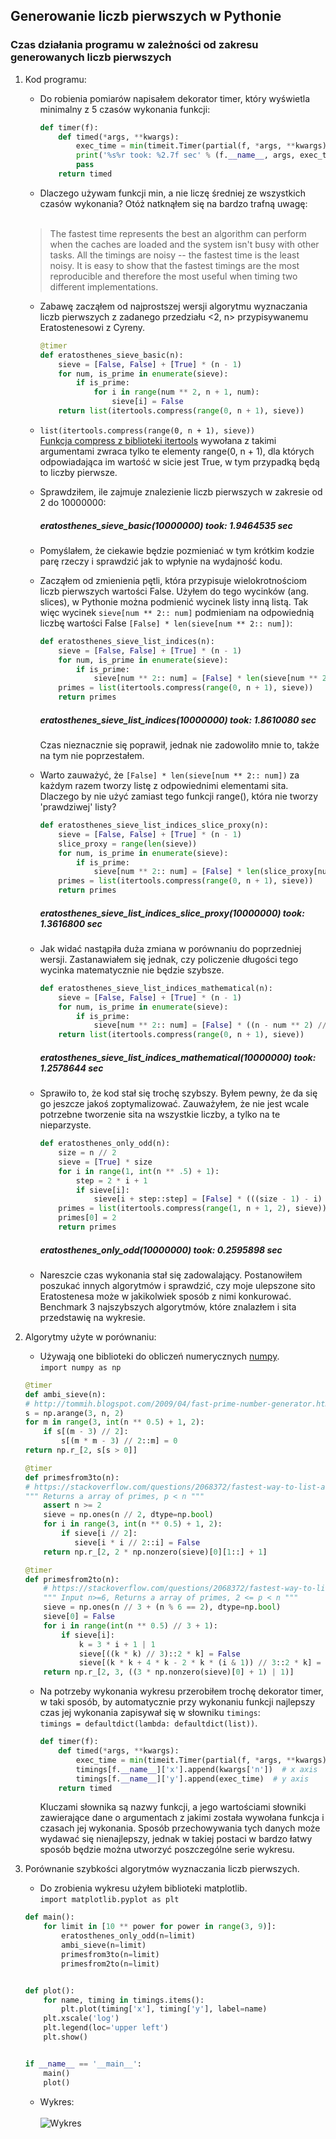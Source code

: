 ## Generowanie liczb pierwszych w Pythonie
### Czas działania programu w zależności od zakresu generowanych liczb pierwszych

1. Kod programu:
	* Do robienia pomiarów napisałem dekorator timer, który wyświetla minimalny z 5 czasów wykonania funkcji:
        ```python
        def timer(f):
            def timed(*args, **kwargs):
                exec_time = min(timeit.Timer(partial(f, *args, **kwargs)).repeat(repeat=5, number=1))
                print('%s%r took: %2.7f sec' % (f.__name__, args, exec_time))
                pass
            return timed
        ```
	* Dlaczego używam funkcji min, a nie liczę średniej ze wszystkich czasów wykonania? Otóż natknąłem się na bardzo trafną uwagę:
	<br/><br/>
	> The fastest time represents the best an algorithm can perform when the caches are loaded and the system isn't busy with other tasks. All the timings are noisy -- the fastest time is the least noisy. It is easy to show that the fastest timings are the most reproducible and therefore the most useful when timing two different implementations.
	
    * Zabawę zacząłem od najprostszej wersji algorytmu wyznaczania liczb pierwszych z zadanego przedziału <2, n> przypisywanemu Eratostenesowi z Cyreny.
        ```python
        @timer
        def eratosthenes_sieve_basic(n):
            sieve = [False, False] + [True] * (n - 1)
            for num, is_prime in enumerate(sieve):
                if is_prime:
                    for i in range(num ** 2, n + 1, num):
                        sieve[i] = False
            return list(itertools.compress(range(0, n + 1), sieve))
        ```
        
	* `list(itertools.compress(range(0, n + 1), sieve))`  
	[Funkcja compress z biblioteki itertools](https://docs.python.org/3/library/itertools.html#itertools.compress) wywołana z takimi argumentami zwraca tylko te elementy range(0, n + 1), dla których odpowiadająca im wartość w sicie jest True, w tym przypadką będą to liczby pierwsze.
    * Sprawdziłem, ile zajmuje znalezienie liczb pierwszych w zakresie od 2 do 10000000:  
    	##### eratosthenes_sieve_basic(10000000) took: 1.9464535 sec
    * Pomyślałem, że ciekawie będzie pozmieniać w tym krótkim kodzie parę rzeczy i sprawdzić jak to wpłynie na wydajność kodu.
	* Zacząłem od zmienienia pętli, która przypisuje wielokrotnościom liczb pierwszych wartości False. Użyłem do tego wycinków (ang. slices), w Pythonie można podmienić wycinek listy inną listą. Tak więc wycinek `sieve[num ** 2:: num]` podmieniam na odpowiednią liczbę wartości False `[False] * len(sieve[num ** 2:: num])`:
	    ```python
        def eratosthenes_sieve_list_indices(n):
            sieve = [False, False] + [True] * (n - 1)
            for num, is_prime in enumerate(sieve):
                if is_prime:
                    sieve[num ** 2:: num] = [False] * len(sieve[num ** 2:: num])
            primes = list(itertools.compress(range(0, n + 1), sieve))
            return primes
        ```
		##### eratosthenes_sieve_list_indices(10000000) took: 1.8610080 sec  
        Czas nieznacznie się poprawił, jednak nie zadowoliło mnie to, także na tym nie poprzestałem.
    * Warto zauważyć, że `[False] * len(sieve[num ** 2:: num])` za każdym razem tworzy listę z odpowiednimi elementami sita. Dlaczego by nie użyć zamiast tego funkcji range(), która nie tworzy 'prawdziwej' listy?
    	```python
        def eratosthenes_sieve_list_indices_slice_proxy(n):
            sieve = [False, False] + [True] * (n - 1)
            slice_proxy = range(len(sieve))
            for num, is_prime in enumerate(sieve):
                if is_prime:
                    sieve[num ** 2:: num] = [False] * len(slice_proxy[num ** 2:: num])
            primes = list(itertools.compress(range(0, n + 1), sieve))
            return primes
        ```
		##### eratosthenes_sieve_list_indices_slice_proxy(10000000) took: 1.3616800 sec  
	* Jak widać nastąpiła duża zmiana w porównaniu do poprzedniej wersji. Zastanawiałem się jednak, czy policzenie długości tego wycinka matematycznie nie będzie szybsze.
		```python
        def eratosthenes_sieve_list_indices_mathematical(n):
            sieve = [False, False] + [True] * (n - 1)
            for num, is_prime in enumerate(sieve):
                if is_prime:
                    sieve[num ** 2:: num] = [False] * ((n - num ** 2) // num + 1)
            return list(itertools.compress(range(0, n + 1), sieve))
        ```
        ##### eratosthenes_sieve_list_indices_mathematical(10000000) took: 1.2578644 sec
	* Sprawiło to, że kod stał się trochę szybszy. Byłem pewny, że da się go jeszcze jakoś zoptymalizować. Zauważyłem, że nie jest wcale potrzebne tworzenie sita na wszystkie liczby, a tylko na te nieparzyste.
		```python
        def eratosthenes_only_odd(n):
            size = n // 2
            sieve = [True] * size
            for i in range(1, int(n ** .5) + 1):
                step = 2 * i + 1
                if sieve[i]:
                    sieve[i + step::step] = [False] * (((size - 1) - i) // step)
            primes = list(itertools.compress(range(1, n + 1, 2), sieve))
            primes[0] = 2
            return primes
        ```
		##### eratosthenes_only_odd(10000000) took: 0.2595898 sec  
	* Nareszcie czas wykonania stał się zadowalający. Postanowiłem poszukać innych algorytmów i sprawdzić, czy moje ulepszone sito Eratostenesa może w jakikolwiek sposób z nimi konkurować. Benchmark 3 najszybszych algorytmów, które znalazłem i sita przedstawię na wykresie.

2. Algorytmy użyte w porównaniu:  
	* Używają one biblioteki do obliczeń numerycznych [numpy](http://www.numpy.org/).  
	`import numpy as np`
	```python
    @timer
    def ambi_sieve(n):
    # http://tommih.blogspot.com/2009/04/fast-prime-number-generator.html
    s = np.arange(3, n, 2)
    for m in range(3, int(n ** 0.5) + 1, 2):
        if s[(m - 3) // 2]:
            s[(m * m - 3) // 2::m] = 0
    return np.r_[2, s[s > 0]]
    ```
    ```python
    @timer
    def primesfrom3to(n):
    # https://stackoverflow.com/questions/2068372/fastest-way-to-list-all-primes-below-n-in-python/3035188#3035188
    """ Returns a array of primes, p < n """
        assert n >= 2
        sieve = np.ones(n // 2, dtype=np.bool)
        for i in range(3, int(n ** 0.5) + 1, 2):
            if sieve[i // 2]:
               sieve[i * i // 2::i] = False
        return np.r_[2, 2 * np.nonzero(sieve)[0][1::] + 1]
    ```
	```python
    @timer
    def primesfrom2to(n):
        # https://stackoverflow.com/questions/2068372/fastest-way-to-list-all-primes-below-n-in-python/3035188#3035188
        """ Input n>=6, Returns a array of primes, 2 <= p < n """
        sieve = np.ones(n // 3 + (n % 6 == 2), dtype=np.bool)
        sieve[0] = False
        for i in range(int(n ** 0.5) // 3 + 1):
            if sieve[i]:
                k = 3 * i + 1 | 1
                sieve[((k * k) // 3)::2 * k] = False
                sieve[(k * k + 4 * k - 2 * k * (i & 1)) // 3::2 * k] = False
        return np.r_[2, 3, ((3 * np.nonzero(sieve)[0] + 1) | 1)]
    ```
    * Na potrzeby wykonania wykresu przerobiłem trochę dekorator timer, w taki sposób, by automatycznie przy wykonaniu funkcji najlepszy czas jej wykonania zapisywał się w słowniku `timings`:  
    `timings = defaultdict(lambda: defaultdict(list))`.  
        ```python
        def timer(f):
            def timed(*args, **kwargs):
                exec_time = min(timeit.Timer(partial(f, *args, **kwargs)).repeat(repeat=5, number=1))
                timings[f.__name__]['x'].append(kwargs['n'])  # x axis
                timings[f.__name__]['y'].append(exec_time)  # y axis
            return timed
        ```
    	Kluczami słownika są nazwy funkcji, a jego wartościami słowniki zawierające dane o argumentach z jakimi została wywołana funkcja i czasach jej wykonania. Sposób przechowywania tych danych może wydawać się nienajlepszy, jednak w takiej postaci w bardzo łatwy sposób będzie można utworzyć poszczególne serie wykresu.

3. Porównanie szybkości algorytmów wyznaczania liczb pierwszych.
	* Do zrobienia wykresu użyłem biblioteki matplotlib.  
	`import matplotlib.pyplot as plt`
	```python
    def main():
        for limit in [10 ** power for power in range(3, 9)]:
            eratosthenes_only_odd(n=limit)
            ambi_sieve(n=limit)
            primesfrom3to(n=limit)
            primesfrom2to(n=limit)
    
    
    def plot():
        for name, timing in timings.items():
            plt.plot(timing['x'], timing['y'], label=name)
        plt.xscale('log')
        plt.legend(loc='upper left')
        plt.show()
    
    
    if __name__ == '__main__':
        main()
        plot()
	```  

    * Wykres:
    <br/><br/>
    ![Wykres](https://github.com/radzak/prime-numbers/blob/master/wykres.png)
